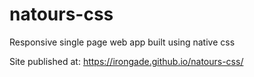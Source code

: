# natours-css

Responsive single page web app built using native css

Site published at: https://irongade.github.io/natours-css/
